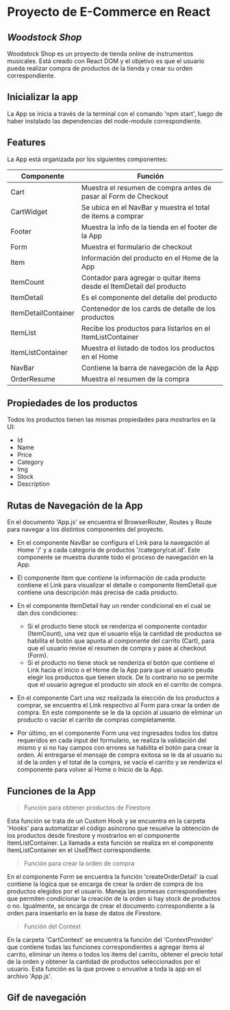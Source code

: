 # Proyecto de E-Commerce en React 
## _Woodstock Shop_

Woodstock Shop es un proyecto de tienda online de instrumentos musicales. Está creado con React DOM y el objetivo es que el usuario pueda realizar compra de productos de la tienda y crear su orden correspondiente. 

## Inicializar la app

La App se inicia a través de la terminal con el comando 'npm start', luego de haber instalado las dependencias del node-module correspondiente. 

## Features

La App está organizada por los siguientes componentes:

| Componente | Función |
| ------ | ------ |
| Cart | Muestra el resumen de compra antes de pasar al Form de Checkout |
| CartWidget | Se ubica en el NavBar y muestra el total de items a comprar |
| Footer | Muestra la info de la tienda en el footer de la App |
| Form | Muestra el formulario de checkout |
| Item | Información del producto en el Home de la App |
| ItemCount | Contador para agregar o quitar items desde el ItemDetail del producto |
| ItemDetail | Es el componente del detalle del producto |
| ItemDetailContainer | Contenedor de los cards de detalle de los productos |
| ItemList | Recibe los productos para listarlos en el ItemListContainer |
| ItemListContainer | Muestra el listado de todos los productos en el Home |
| NavBar | Contiene la barra de navegación de la App |
| OrderResume | Muestra el resumen de la compra |

## Propiedades de los productos

Todos los productos tienen las mismas propiedades para mostrarlos en la UI: 

- Id
- Name
- Price
- Category
- Img
- Stock
- Description

## Rutas de Navegación de la App

En el documento 'App.js' se encuentra el BrowserRouter, Routes y Route para navegar a los distintos componentes del proyecto. 

- En el componente NavBar se configura el Link para la navegación al Home '/' y a cada categoría de productos '/category/cat.id'. Este componente se muestra durante todo el proceso de navegación en la App.

- El componente Item que contiene la información de cada producto contiene el Link para visualizar el detalle o componente ItemDetail que contiene una descripción más precisa de cada producto. 
- En el componente ItemDetail hay un render condicional en el cual se dan dos condiciones:
    + Si el producto tiene stock se renderiza el componente contador (ItemCount), una vez que el usuario elija la cantidad de productos se habilita el botón que apunta al componente del carrito (Cart), para que el usuario revise el resumen de compra y pase al checkout (Form). 
    + Si el producto no tiene stock se renderiza el botón que contiene el Link hacia el inicio o el Home de la App para que el usuario peuda elegir los productos que tienen stock. De lo contrario no se permite que el usuario agregue el producto sin stock en el carrito de compra. 
    
- En el componente Cart una vez realizada la elección de los productos a comprar, se encuentra el Link respectivo al Form para crear la orden de compra. En este componente se le da la opción al usuario de eliminar un producto o vaciar el carrito de compras completamente. 

- Por último, en el componente Form una vez ingresados todos los datos requeridos en cada input del formulario, se realiza la validación del mismo y si no hay campos con errores se habilita el botón para crear la orden. Al entregarse el mensaje de compra exitosa se le da al usuario su id de la orden y el total de la compra, se vacía el carrito y se renderiza el componente para volver al Home o Inicio de la App. 

## Funciones de la App
> Función para obtener productos de Firestore

Esta función se trata de un Custom Hook y se encuentra en la carpeta 'Hooks' para automatizar el código asíncrono que resuelve la obtención de los productos desde firestore y mostrarlos en el componente ItemListContainer. La llamada a esta función se realiza en el componente ItemListContainer en el UseEffect correspondiente.
> Función para crear la orden de compra

En el componente Form se encuentra la función 'createOrderDetail' la cual contiene la lógica que se encarga de crear la orden de compra de los productos elegidos por el usuario. Maneja las promesas correspondientes que permiten condicionar la creación de la orden si hay stock de productos o no. 
Igualmente, se encarga de crear el documento correspondiente a la orden para insentarlo en la base de datos de Firestore. 
> Función del Context 

En la carpeta 'CartContext' se encuentra la función del 'ContextProvider' que contiene todas las funciones correspondientes a agregar items al carrito, eliminar un items o todos los items del carrito, obtener el precio total de la orden y obtener la cantidad de productos seleccionados por el usuario. Esta función es la que provee o envuelve a toda la app en el archivo 'App.js'.

## Gif de navegación